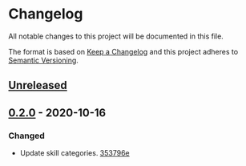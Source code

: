 # Changelog

All notable changes to this project will be documented in this file.

The format is based on [Keep a Changelog](http://keepachangelog.com/)
and this project adheres to [Semantic Versioning](http://semver.org/).

## [Unreleased](https://github.com/atomist-skills/zprint-skill/compare/0.2.0...HEAD)

## [0.2.0](https://github.com/atomist-skills/zprint-skill/tree/0.2.0) - 2020-10-16

### Changed

-   Update skill categories. [353796e](https://github.com/atomist-skills/zprint-skill/commit/353796e1feee640c477f16f9f144d6c6ba748da7)
